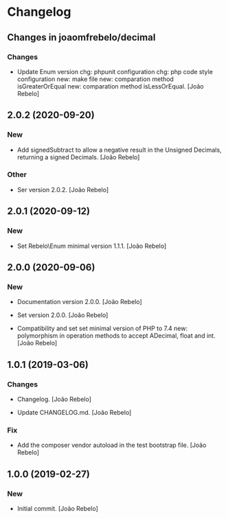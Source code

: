 # Changelog


## Changes in joaomfrebelo/decimal

### Changes

* Update Enum version chg: phpunit configuration chg: php code style configuration new: make file new: comparation method isGreaterOrEqual new: comparation method isLessOrEqual. [João Rebelo]


## 2.0.2 (2020-09-20)

### New

* Add signedSubtract to allow a negative result in the Unsigned Decimals, returning a signed Decimals. [João Rebelo]

### Other

* Ser version 2.0.2. [João Rebelo]


## 2.0.1 (2020-09-12)

### New

* Set Rebelo\Enum minimal version 1.1.1. [João Rebelo]


## 2.0.0 (2020-09-06)

### New

* Documentation version 2.0.0. [João Rebelo]

* Set version 2.0.0. [João Rebelo]

* Compatibility and set set minimal version of PHP to 7.4 new: polymorphism in operation methods to accept ADecimal, float and int. [João Rebelo]


## 1.0.1 (2019-03-06)

### Changes

* Changelog. [João Rebelo]

* Update CHANGELOG.md. [João Rebelo]

### Fix

* Add the composer vendor autoload in the test bootstrap file. [João Rebelo]


## 1.0.0 (2019-02-27)

### New

* Initial commit. [João Rebelo]



